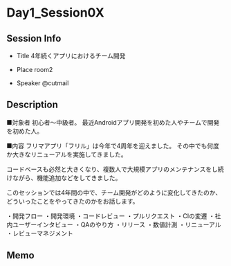# Day1_Session0X

## Session Info
* Title
4年続くアプリにおけるチーム開発

* Place
room2

* Speaker
@cutmail

## Description
■対象者
初心者〜中級者。
最近Androidアプリ開発を初めた人やチームで開発を初めた人。

■内容
フリマアプリ「フリル」は今年で4周年を迎えました。
その中でも何度か大きなリニューアルを実施してきました。

コードベースも必然と大きくなり、複数人で大規模アプリのメンテナンスをし続けながら、機能追加などをしてきました。

このセッションでは4年間の中で、チーム開発がどのように変化してきたのか、
どういったことをやってきたのかをお話します。

・開発フロー
  ・開発環境
  ・コードレビュー
  ・プルリクエスト
  ・CIの変遷
  ・社内ユーザーインタビュー
  ・QAのやり方
  ・リリース
・数値計測
・リニューアル
・レビューマネジメント

## Memo
